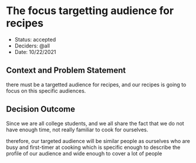 # The focus targetting audience for recipes

* Status: accepted
* Deciders: @all 
* Date: 10/22/2021

## Context and Problem Statement
there must be a targetted audience for recipes, and our recipes is going to focus on this specific audiences. 

## Decision Outcome
Since we are all college students, and we all share the fact that we do not have enough time, not really familiar to cook for ourselves. <p>
therefore, our targeted audience will be similar people as ourselves who are busy and first-timer at cooking which is specific enough to describe the profile of our audience and wide enough to cover a lot of people 


